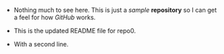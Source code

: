 * Nothing much to see here.  This is just a *sample* **repository**
so I can get a feel for how _GitHub_ works.

* This is the updated README file for repo0.
* With a second line.
